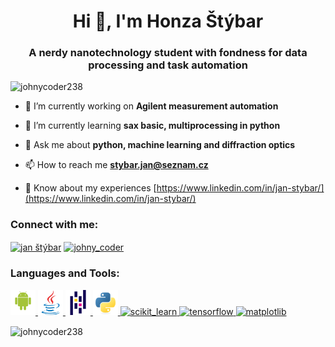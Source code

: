 <h1 align="center">Hi 👋, I'm Honza Štýbar</h1>
<h3 align="center">A nerdy nanotechnology student with fondness for data processing and task automation</h3>

<p align="left"> <img src="https://komarev.com/ghpvc/?username=johnycoder238&label=Profile%20views&color=0e75b6&style=flat" alt="johnycoder238" /> </p>

- 🔭 I’m currently working on **Agilent measurement automation**

- 🌱 I’m currently learning **sax basic, multiprocessing in python**

- 💬 Ask me about **python, machine learning and diffraction optics**

- 📫 How to reach me **stybar.jan@seznam.cz**

- 📄 Know about my experiences [https://www.linkedin.com/in/jan-stybar/](https://www.linkedin.com/in/jan-stybar/)

<h3 align="left">Connect with me:</h3>
<p align="left">
<a href="https://linkedin.com/in/jan štýbar" target="blank"><img align="center" src="https://raw.githubusercontent.com/rahuldkjain/github-profile-readme-generator/master/src/images/icons/Social/linked-in-alt.svg" alt="jan štýbar" height="30" width="40" /></a>
<a href="https://kaggle.com/johny_coder" target="blank"><img align="center" src="https://raw.githubusercontent.com/rahuldkjain/github-profile-readme-generator/master/src/images/icons/Social/kaggle.svg" alt="johny_coder" height="30" width="40" /></a>
</p>

<h3 align="left">Languages and Tools:</h3>
<p align="left"> <a href="https://developer.android.com" target="_blank" rel="noreferrer"> <img src="https://raw.githubusercontent.com/devicons/devicon/master/icons/android/android-original-wordmark.svg" alt="android" width="40" height="40"/> </a> <a href="https://www.java.com" target="_blank" rel="noreferrer"> <img src="https://raw.githubusercontent.com/devicons/devicon/master/icons/java/java-original.svg" alt="java" width="40" height="40"/> </a> <a href="https://pandas.pydata.org/" target="_blank" rel="noreferrer"> <img src="https://raw.githubusercontent.com/devicons/devicon/2ae2a900d2f041da66e950e4d48052658d850630/icons/pandas/pandas-original.svg" alt="pandas" width="40" height="40"/> </a> <a href="https://www.python.org" target="_blank" rel="noreferrer"> <img src="https://raw.githubusercontent.com/devicons/devicon/master/icons/python/python-original.svg" alt="python" width="40" height="40"/> </a> <a href="https://scikit-learn.org/" target="_blank" rel="noreferrer"> <img src="https://upload.wikimedia.org/wikipedia/commons/0/05/Scikit_learn_logo_small.svg" alt="scikit_learn" width="40" height="40"/> </a> <a href="https://www.tensorflow.org" target="_blank" rel="noreferrer"> <img src="https://www.vectorlogo.zone/logos/tensorflow/tensorflow-icon.svg" alt="tensorflow" width="40" height="40"/> </a> <a href="https://matplotlib.org" target="_blank" rel="noreferrer"> <img src="https://upload.wikimedia.org/wikipedia/commons/0/01/Created_with_Matplotlib-logo.svg" alt="matplotlib" width="40" height="40"/> </a> </p>

<p><img align="center" src="https://github-readme-stats.vercel.app/api/top-langs?username=johnycoder238&show_icons=true&locale=en&layout=compact" alt="johnycoder238" /></p>

